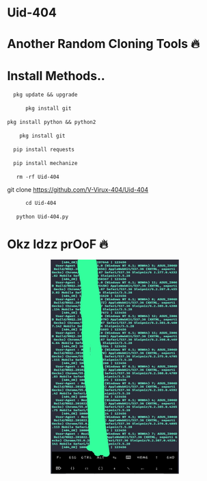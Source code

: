 # Uid-404

# Another Random Cloning Tools 🔥


# Install Methods..

      pkg update && upgrade

          pkg install git
 
    pkg install python && python2

        pkg install git

      pip install requests

      pip install mechanize
       
       rm -rf Uid-404
git clone https://github.com/V-Virux-404/Uid-404

          cd Uid-404

       python Uid-404.py


# Okz Idzz prOoF 🔥
<p align="center">
<img src='5E2A0064-12F0-414B-B729-06837A8D7244.jpeg' style="height:500px; width:300px;" >
</p>

